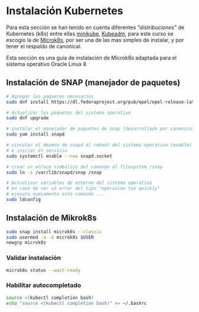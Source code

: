 # Instalación Kubernetes

Para esta sección se han tenido en cuenta diferentes *"distribuciones"* de Kubernetes (k8s) entre ellas [minikube](https://minikube.sigs.k8s.io/docs/), [Kubeadm](https://kubernetes.io/docs/reference/setup-tools/kubeadm/), para este curso se escogio la de [Microk8s](https://microk8s.io/), por ser  una de las mas simples de instalar, y por tener el respaldo de canonical. 

Esta sección es una guía de instalación de Microk8s adaptada para el sistema operativo Oracle Linux 8 

## Instalación de SNAP (manejador de paquetes)



```bash
# Agregar los paquetes necesarios 
sudo dnf install https://dl.fedoraproject.org/pub/epel/epel-release-latest-8.noarch.rpm

# Actualizar los paquetes del sistema operativo 
sudo dnf upgrade

# instalar el manejador de paquetes de snap (desarrollado por canonical)
sudo yum install snapd

# vincular el deamon de snapd al reboot del sistema operativo (enable)
# e iniciar el servicio 
sudo systemctl enable --now snapd.socket

# crear un enlace simbolico del comando al filesystem /snap 
sudo ln -s /var/lib/snapd/snap /snap

# Actualizar variables de entorno del sistema operativo 
# en caso de ver un error del tipo "operation too quickly" 
# ejecute nuevamente este comando ... 
sudo ldconfig
```




## Instalación de Mikrok8s

```bash
sudo snap install microk8s --classic
sudo usermod -a -G microk8s $USER
newgrp microk8s
```

### Validar instalación

```bash
microk8s status --wait-ready
```

### Habilitar autocompletado

```bash
source <(kubectl completion bash) 
echo "source <(kubectl completion bash)" >> ~/.bashrc
```




